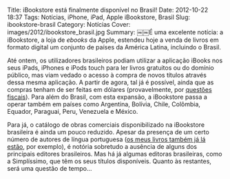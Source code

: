 Title: iBookstore está finalmente disponível no Brasil!
Date: 2012-10-22 18:37
Tags: Notícias, iPhone, iPad, Apple iBookstore, Brasil
Slug: ibookstore-brasil
Category: Notícias
Cover: images/2012/ibookstore_brasil.jpg
Summary: ￼￼É uma excelente notícia: a iBookstore, a loja de <em>ebooks</em> da Apple, estendeu hoje a venda de livros em formato digital um conjunto de países da América Latina, incluindo o Brasil.

Até ontem, os utilizadores brasileiros podiam utilizar a aplicação iBooks nos seus iPads, iPhones e iPods touch para ler livros gratuitos ou do domínio público, mas viam vedado o acesso à compra de novos títulos através dessa mesma aplicação. A partir de agora, tal já é possível, ainda que as compras tenham de ser feitas em dólares (provavelmente, por [questões fiscais](https://simplissimo.com.br/apple-adverte-editoras-para-terem-tudo-pronto-ate-3008-ibookstore-deve-abrir-setembro/)). Para além do Brasil, com esta expansão, a iBookstore passa a operar também em países como Argentina, Bolívia, Chile, Colômbia, Equador, Paraguai, Peru, Venezuela e México. 

Para já, o catálogo de obras comerciais disponibilizado na iBookstore brasileira é ainda um pouco reduzido. Apesar da presença de um certo número de autores de língua portuguesa ([os meus livros também já lá estão](https://itunes.apple.com/br/artist/victor-domingos/id476477239?mt=11), por exemplo), é notória sobretudo a ausência de alguns dos principais editores brasileiros. Mas há já algumas editoras brasileiras, como a Simplíssimo, que têm os seus títulos disponíveis. Quanto às restantes, será uma questão de tempo...
